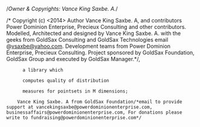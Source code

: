 
/*Owner & Copyrights: Vance King Saxbe. A.*/

/* Copyright (c) <2014> Author Vance King Saxbe. A, and contributors Power Dominion Enterprise, Precieux Consulting and other contributors. Modelled, Architected and designed by Vance King Saxbe. A. with the geeks from GoldSax Consulting and GoldSax Technologies email @vsaxbe@yahoo.com. Development teams from Power Dominion Enterprise, Precieux Consulting. Project sponsored by GoldSax Foundation, GoldSax Group and executed by GoldSax Manager.*/,

          a library which

          computes quality of distribution

          measures for pointsets in M dimensions;

        Vance King Saxbe. A from GoldSax Foundation/*email to provide support at vancekingsaxbe@powerdominionenterprise.com, businessaffairs@powerdominionenterprise.com, For donations please write to fundraising@powerdominionenterprise.com*/